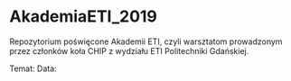 # AkademiaETI_2019
Repozytorium poświęcone Akademii ETI, czyli warsztatom prowadzonym przez członków koła CHIP z wydziału ETI Politechniki Gdańskiej.

Temat:
Data:
